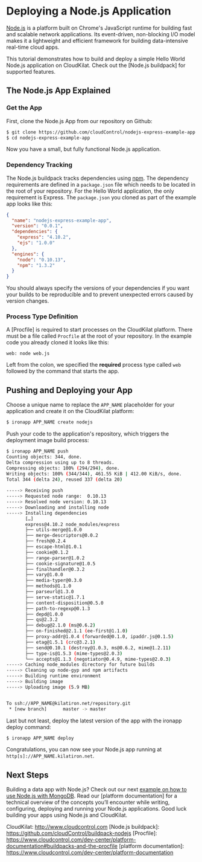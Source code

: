 # Deploying a Node.js Application
[Node.js] is a platform built on Chrome's JavaScript runtime for building fast
and scalable network applications. Its event-driven, non-blocking I/O model
makes it a lightweight and efficient framework for building data-intensive
real-time cloud apps.

This tutorial demonstrates how to build and deploy a simple Hello World Node.js
application on CloudKilat. Check out the [Node.js buildpack] for supported
features.

## The Node.js App Explained

### Get the App
First, clone the Node.js App from our repository on Github:

~~~bash
$ git clone https://github.com/cloudControl/nodejs-express-example-app.git
$ cd nodejs-express-example-app
~~~

Now you have a small, but fully functional Node.js application.

### Dependency Tracking
The Node.js buildpack tracks dependencies using [npm]. The dependency
requirements are defined in a `package.json` file which needs to be located in
the root of your repository. For the Hello World application, the only
requirement is Express. The `package.json` you cloned as part of the example
app looks like this:

~~~json
{
  "name": "nodejs-express-example-app",
  "version": "0.0.1",
  "dependencies": {
    "express": "4.10.2",
    "ejs": "1.0.0"
  },
  "engines": {
    "node": "0.10.13",
    "npm": "1.3.2"
  }
}
~~~

You should always specify the versions of your dependencies if you want your
builds to be reproducible and to prevent unexpected errors caused by version
changes.

### Process Type Definition
A [Procfile] is required to start processes on the CloudKilat platform.
There must be a file called `Procfile` at the root of your repository. In the
example code you already cloned it looks like this:

~~~
web: node web.js
~~~

Left from the colon, we specified the **required** process type called `web`
followed by the command that starts the app.

## Pushing and Deploying your App
Choose a unique name to replace the `APP_NAME` placeholder for your application
and create it on the CloudKilat platform:

~~~bash
$ ironapp APP_NAME create nodejs
~~~

Push your code to the application's repository, which triggers the deployment
image build process:

~~~bash
$ ironapp APP_NAME push
Counting objects: 344, done.
Delta compression using up to 8 threads.
Compressing objects: 100% (294/294), done.
Writing objects: 100% (344/344), 461.55 KiB | 412.00 KiB/s, done.
Total 344 (delta 24), reused 337 (delta 20)
       
-----> Receiving push
-----> Requested node range:  0.10.13
-----> Resolved node version: 0.10.13
-----> Downloading and installing node
-----> Installing dependencies
       […]
       express@4.10.2 node_modules/express
       ├── utils-merge@1.0.0
       ├── merge-descriptors@0.0.2
       ├── fresh@0.2.4
       ├── escape-html@1.0.1
       ├── cookie@0.1.2
       ├── range-parser@1.0.2
       ├── cookie-signature@1.0.5
       ├── finalhandler@0.3.2
       ├── vary@1.0.0
       ├── media-typer@0.3.0
       ├── methods@1.1.0
       ├── parseurl@1.3.0
       ├── serve-static@1.7.1
       ├── content-disposition@0.5.0
       ├── path-to-regexp@0.1.3
       ├── depd@1.0.0
       ├── qs@2.3.2
       ├── debug@2.1.0 (ms@0.6.2)
       ├── on-finished@2.1.1 (ee-first@1.1.0)
       ├── proxy-addr@1.0.4 (forwarded@0.1.0, ipaddr.js@0.1.5)
       ├── etag@1.5.1 (crc@3.2.1)
       ├── send@0.10.1 (destroy@1.0.3, ms@0.6.2, mime@1.2.11)
       ├── type-is@1.5.3 (mime-types@2.0.3)
       └── accepts@1.1.3 (negotiator@0.4.9, mime-types@2.0.3)
-----> Caching node_modules directory for future builds
-----> Cleaning up node-gyp and npm artifacts
-----> Building runtime environment
-----> Building image
-----> Uploading image (5.9 MB)


To ssh://APP_NAME@kilatiron.net/repository.git
 * [new branch]      master -> master
~~~

Last but not least, deploy the latest version of the app with the ironapp deploy command:

~~~bash
$ ironapp APP_NAME deploy
~~~

Congratulations, you can now see your Node.js app running at
`http[s]://APP_NAME.kilatiron.net`.

## Next Steps
Building a data app with Node.js? Check out our next [example on how to use Node.js with MongoDB]. Read our [platform documentation] for a technical overview of the concepts you’ll encounter while writing, configuring, deploying and running your Node.js applications.
Good luck building your apps using Node.js and CloudKilat.


[example on how to use Node.js with MongoDB]: https://www.cloudcontrol.com/dev-center/guides/nodejs/express
[Node.js]: http://nodejs.org/
[npm]: https://npmjs.org/
CloudKilat: http://www.cloudcontrol.com
[Node.js buildpack]: https://github.com/cloudControl/buildpack-nodejs
[Procfile]: https://www.cloudcontrol.com/dev-center/platform-documentation#buildpacks-and-the-procfile
[platform documentation]: https://www.cloudcontrol.com/dev-center/platform-documentation
